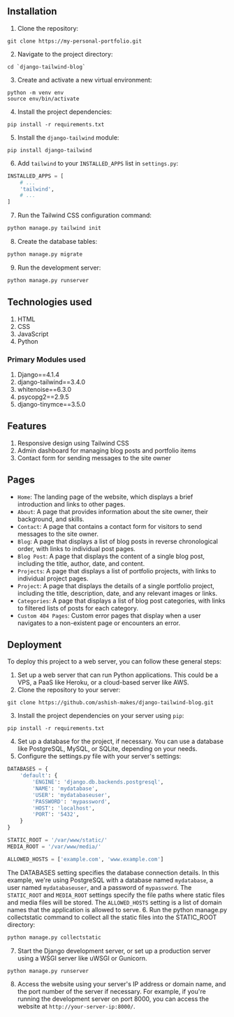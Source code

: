 
  
## Installation
1. Clone the repository:
```
git clone https://my-personal-portfolio.git
```
2. Navigate to the project directory:
```
cd `django-tailwind-blog`
```
3. Create and activate a new virtual environment:
```
python -m venv env
source env/bin/activate
```
4. Install the project dependencies:
```
pip install -r requirements.txt
```
5. Install the `django-tailwind` module:
```
pip install django-tailwind
```
6. Add `tailwind` to your `INSTALLED_APPS` list in `settings.py`:
```python
INSTALLED_APPS = [
    # ...
    'tailwind',
    # ...
]
```
7. Run the Tailwind CSS configuration command:
```python
python manage.py tailwind init
```
8. Create the database tables:
```python
python manage.py migrate
```
9. Run the development server:
```python
python manage.py runserver
```

## Technologies used
1. HTML
2. CSS
3. JavaScript
4. Python

### Primary Modules used
1. Django==4.1.4
2. django-tailwind==3.4.0
3. whitenoise==6.3.0
4. psycopg2==2.9.5
5. django-tinymce==3.5.0

## Features
1. Responsive design using Tailwind CSS
2. Admin dashboard for managing blog posts and portfolio items
3. Contact form for sending messages to the site owner

## Pages
- `Home`: The landing page of the website, which displays a brief introduction and links to other pages.
- `About`: A page that provides information about the site owner, their background, and skills.
- `Contact`: A page that contains a contact form for visitors to send messages to the site owner.
- `Blog`: A page that displays a list of blog posts in reverse chronological order, with links to individual post pages.
- `Blog Post`: A page that displays the content of a single blog post, including the title, author, date, and content.
- `Projects`: A page that displays a list of portfolio projects, with links to individual project pages.
- `Project`: A page that displays the details of a single portfolio project, including the title, description, date, and any relevant images or links.
- `Categories`: A page that displays a list of blog post categories, with links to filtered lists of posts for each category.
- `Custom 404 Pages`: Custom error pages that display when a user navigates to a non-existent page or encounters an error.


## Deployment
To deploy this project to a web server, you can follow these general steps:

1. Set up a web server that can run Python applications. This could be a VPS, a PaaS like Heroku, or a cloud-based server like AWS.
2. Clone the repository to your server:
```
git clone https://github.com/ashish-makes/django-tailwind-blog.git
```
3. Install the project dependencies on your server using `pip`:
```
pip install -r requirements.txt
```
4. Set up a database for the project, if necessary. You can use a database like PostgreSQL, MySQL, or SQLite, depending on your needs.
5. Configure the settings.py file with your server's settings:
```python
DATABASES = {
    'default': {
        'ENGINE': 'django.db.backends.postgresql',
        'NAME': 'mydatabase',
        'USER': 'mydatabaseuser',
        'PASSWORD': 'mypassword',
        'HOST': 'localhost',
        'PORT': '5432',
    }
}

STATIC_ROOT = '/var/www/static/'
MEDIA_ROOT = '/var/www/media/'

ALLOWED_HOSTS = ['example.com', 'www.example.com']
```
The DATABASES setting specifies the database connection details. In this example, we're using PostgreSQL with a database named `mydatabase`, a user named `mydatabaseuser`, and a password of `mypassword`. The `STATIC_ROOT` and `MEDIA_ROOT` settings specify the file paths where static files and media files will be stored. The `ALLOWED_HOSTS` setting is a list of domain names that the application is allowed to serve.
6. Run the python manage.py collectstatic command to collect all the static files into the STATIC_ROOT directory:
```python
python manage.py collectstatic
```
7. Start the Django development server, or set up a production server using a WSGI server like uWSGI or Gunicorn.
```python
python manage.py runserver
```
8. Access the website using your server's IP address or domain name, and the port number of the server if necessary. For example, if you're running the development server on port 8000, you can access the website at `http://your-server-ip:8000/`.
